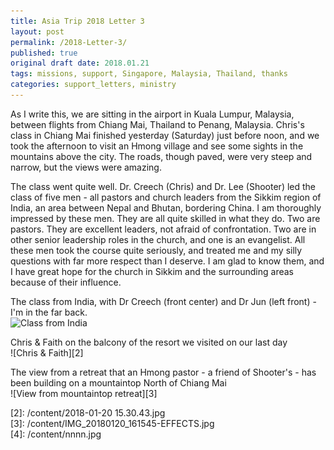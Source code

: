 ```yaml
---
title: Asia Trip 2018 Letter 3
layout: post
permalink: /2018-Letter-3/
published: true
original draft date: 2018.01.21
tags: missions, support, Singapore, Malaysia, Thailand, thanks
categories: support_letters, ministry
---
```


As I write this, we are sitting in the airport in Kuala Lumpur, Malaysia, between flights from Chiang Mai, Thailand to Penang, Malaysia. Chris's class in Chiang Mai finished yesterday (Saturday) just before noon, and we took the afternoon to visit an Hmong village and see some sights in the mountains above the city.                                                                                                                                             The roads, though paved, were very steep and narrow, but the views were amazing. 

The class went quite well. Dr. Creech (Chris) and Dr. Lee (Shooter) led the class of five men - all pastors and church leaders from the Sikkim region of India, an area between Nepal and Bhutan, bordering China. I am thoroughly impressed by these men. They are all quite skilled in what they do. Two are pastors. They are excellent leaders, not afraid of confrontation. Two are in other senior leadership roles in the church, and one is an evangelist. All these men took the course quite seriously, and treated me and my silly questions with far more respect than I deserve. I am glad to know them, and I have great hope for the church in Sikkim and the surrounding areas because of their influence.

The class from India, with Dr Creech (front center) and Dr Jun (left front) - I'm in the far back.    
![Class from India][1]    

Chris & Faith on the balcony of the resort we visited on our last day    
![Chris & Faith][2]    

The view from a retreat that an Hmong pastor - a friend of Shooter's - has been building on a mountaintop North of Chiang Mai    
![View from mountaintop retreat][3]    


 [0]: /
 [1]: /content/DSC00081.JPG  
 [2]: /content/2018-01-20 15.30.43.jpg    
 [3]: /content/IMG_20180120_161545-EFFECTS.jpg  
 [4]: /content/nnnn.jpg

